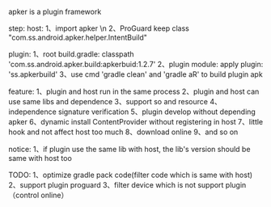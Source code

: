 apker is a plugin framework

step:
host:
1、import apker \n
2、ProGuard keep class "com.ss.android.apker.helper.IntentBuild"

plugin:
1、root build.gradle: classpath 'com.ss.android.apker.build:apkerbuid:1.2.7'
2、plugin module: apply plugin: 'ss.apkerbuild'
3、use cmd 'gradle clean' and 'gradle aR' to build plugin apk


feature:
1、plugin and host run in the same process
2、plugin and host can use same libs and dependence
3、support so and resource
4、independence signature verification
5、plugin develop without depending apker
6、dynamic install ContentProvider without registering in host
7、little hook and not affect host too much
8、download online
9、and so on



notice:
1、if plugin use the same lib with host, the lib's version should be same with host too



TODO:
1、optimize gradle pack code(filter code which is same with host)
2、support plugin proguard
3、filter device which is not support plugin（control online）

